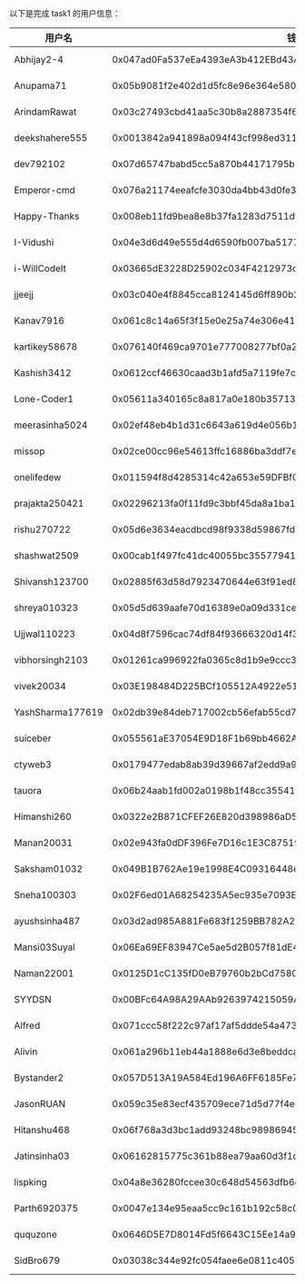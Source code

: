 以下是完成 task1 的用户信息：

| 用户名           | 钱包地址                                                           | tx |
|------------------|--------------------------------------------------------------------|------------------------------------------------------------------------------------------------------|
| Abhijay2-4       | 0x047ad0Fa537eEa4393eA3b412EBd43A9752E8fe666AF9E5fA83532c7b105a34f | [10 STRK](https://starkscan.co/tx/0x03f5ccbf3540f95d8c2ce758cde05c57ad5b5cdaf868d0911d1315f2ab60fcfa) |
| Anupama71        | 0x05b9081f2e402d1d5fc8e96e364e5802bee44377dca7fb1f863b922bfb0b5171 | [10 STRK](https://starkscan.co/tx/0x03da6a3849793e18e49f17b31e25f0036dac8bdc61be8cd85965ee894de46172) |
| ArindamRawat     | 0x03c27493cbd41aa5c30b8a2887354f6b898fc135d04f9822d1e6314c715f4129 | [10 STRK](https://starkscan.co/tx/0x00773ee68b74763f8890235e5397fa07e13b28bf18ba24a95af34ac6dfe95061) |
| deekshahere555   | 0x0013842a941898a094f43cf998ed311bdd2349496a421727ce38b4871d760186 | [10 STRK](https://starkscan.co/tx/0x0221f819d8fd108f047bc45d1ab6f6ff7b30dde8cc783326a0798ba5f9100a5f) |
| dev792102        | 0x07d65747babd5cc5a870b44171795bb652ae1552f556fac9211de45f3788a589 | [10 STRK](https://starkscan.co/tx/0x06c2548a40cc78d389699aabe231d64c2d8d4d76cdddad1e07f4cdfdb40b77ce) |
| Emperor-cmd      | 0x076a21174eeafcfe3030da4bb43d0fe3376e769185083fa0dbf2247e95636e7d | [10 STRK](https://starkscan.co/tx/0x0737f1a85283a21557dcd78086c9056af73914eca0e70851adf4050c38f8ef1d) |
| Happy-Thanks     | 0x008eb11fd9bea8e8b37fa1283d7511df2aa52865073e44c83942bcee562734eb | [10 STRK](https://starkscan.co/tx/0x00a38eaf3c359188c33785ff479008a627b5d86f6953d746c2200fa26d97bdfc) |
| I-Vidushi        | 0x04e3d6d49e555d4d6590fb007ba5177deb7867de3c0e33fd24e4b4fec5fffab9 | [10 STRK](https://starkscan.co/tx/0x0051ea21ad7ab1cbe52641a5771f7b14245a493d98e37122c78fa86616ba722b) |
| i-WillCodeIt     | 0x03665dE3228D25902c034F4212973cCa31c91D9567FBD5E39AdA384f2762600d | [10 STRK](https://starkscan.co/tx/0x02a80d03ca1669c1de6cdd8a091f87279a67a66ae57d158009cb7adea32c735d) |
| jjeejj           | 0x03c040e4f8845cca8124145d6ff890b26538a0b677af5b4b6836307b3d762a73 | [10 STRK](https://starkscan.co/tx/0x03f9f998abd788f8dbc2680f6c592107b516fd840191e718731f4c4001e89b98) |
| Kanav7916        | 0x061c8c14a65f3f15e0e25a74e306e4113aa8323ebcb1e0e28691edd151120f6d | [10 STRK](https://starkscan.co/tx/0x05bb5062f21828e405700ec3e4bde6af478df1b886067a62fcaedf0e2a3591de) |
| kartikey58678    | 0x076140f469ca9701e777008277bf0a2529e4670450ebb61e4397e226ae1b886c | [10 STRK](https://starkscan.co/tx/0x055a529a286dc4456b74670ad5945a04189de04f38b0d8720e63eb13d6144d7f) |
| Kashish3412      | 0x0612ccf46630caad3b1afd5a7119fe7ce96950d11336e5df97014f731ce5845e | [10 STRK](https://starkscan.co/tx/0x000c8ac9186f9b30860c747fdd291affae3b6d17a9d472bcc42b0a3205c447b3) |
| Lone-Coder1      | 0x05611a340165c8a817a0e180b35713ea061adbe854bc3930977171bb33fcfca1 | [10 STRK](https://starkscan.co/tx/0x00a506668fff6b203a79eacd0db2999f6f8d78c0b32f98053b962d9230320ee4) |
| meerasinha5024   | 0x02ef48eb4b1d31c6643a619d4e056b177c74aea730a0c675ce82eb94db2f9c12 | [10 STRK](https://starkscan.co/tx/0x02d44164ae10b8a5b6cfce85bdd46878b5bd4d78c6fa62e8760129ad0cf038fb) |
| missop           | 0x02ce00cc96e54613ffc16886ba3ddf7ebd06826122f9723e0e8c672328b0c375 | [10 STRK](https://starkscan.co/tx/0x0092e8eeb6c5a2170a5096ae3a664ca0e3648013a6f6e09f422d51e3cf4eb206) |
| onelifedew       | 0x011594f8d4285314c42a653e59DFBf0Ef1C33253EF26fF0626977a3552CC2642 | [10 STRK](https://starkscan.co/tx/0x02b4ed826f1fb724805602e8a2750bb25d3c5175631119d1485c7e81d6867aaf) |
| prajakta250421   | 0x02296213fa0f11fd9c3bbf45da8a1ba1e380440b123396b3dd3b67dd7da5b2ef | [10 STRK](https://starkscan.co/tx/0x02000f0eeaa93f20dfd0adf76577ab99b4340378a1fa083567c59e7236b66cd9) |
| rishu270722      | 0x05d6e3634eacdbcd98f9338d59867fd3e80a295c4fcfa173da2181d72c0ed560 | [10 STRK](https://starkscan.co/tx/0x04e75352dceb97d2ca73671ab3b6ef1625c85ced0b86e576b072263ddc0c6317) |
| shashwat2509     | 0x00cab1f497fc41dc40055bc35577941d5047739ca54f6b2ef80c7ba0ae19c931 | [10 STRK](https://starkscan.co/tx/0x00998323cbcf85031f01c843a0cae3e994e69fe201c7e38482ecbbc0d0ddeef8) |
| Shivansh123700   | 0x02885f63d58d7923470644e63f91ed8352a39b75e879bce987cc9af726473104 | [10 STRK](https://starkscan.co/tx/0x04818c04e131e3519184a2f5e30672958edda4c56f832927df8dcf566cc01cdd) |
| shreya010323     | 0x05d5d639aafe70d16389e0a09d331ce3e9dddc22a33d36c070c531bada29640d | [10 STRK](https://starkscan.co/tx/0x036a8d343ca0a5b35319c7a13d72e6bcfd5c6d72091b8cd2895027461b637f3e) |
| Ujjwal110223     | 0x04d8f7596cac74df84f93666320d14f36c5b72bbc0e40019985051d9950be55a | [10 STRK](https://starkscan.co/tx/0x00db54443183fdf87f8b39db4c45cf638d6b50b1968d38c657280fc5f9000997) |
| vibhorsingh2103  | 0x01261ca996922fa0365c8d1b9e9ccc35aaa4ef8ae5826e45c6cf44039ad68261 | [10 STRK](https://starkscan.co/tx/0x057c723b179c198d5efea0dfa7d3050459addc45349c5bdcd90cb02da3ea766d) |
| vivek20034       | 0x03E198484D225BCf105512A4922e51011dcB8f006b6B120326379481397fa1E4 | [10 STRK](https://starkscan.co/tx/0x0233cf953872253488b17a904b9f0895ef2f1f241ce25c8029d1ca6c23b5b289) |
| YashSharma177619 | 0x02db39e84deb717002cb56efab55cd74706bd65315c35846c83cf550aee29ec0 | [10 STRK](https://starkscan.co/tx/0x0082c8fb9e259abcddf0b12461bd3e947e8f5deb1b38e405fd785c6f6429f8c5) |
| suiceber         | 0x055561aE37054E9D18F1b69bb4662A58d8B9e5694cb548D6018805c58E9FF295 | [10 STRK](https://starkscan.co/tx/0x0095afc4d1e58d2f8a982850d66426341e9970fbdabff66f9580d2636cbf036b) |
| ctyweb3          | 0x0179477edab8ab39d39667af2edd9a950cb6c394bdecd655e48bc80bc726dfcd | [10 STRK](https://starkscan.co/tx/0x05307cb3bf4b0af16072e2a9d23e1fc975a9a92d27c14ea50151cc3bb5c70ff2) |
| tauora           | 0x06b24aab1fd002a0198b1f48cc35541a0412d8425d033298e3365e40637787cc | [10 STRK](https://starkscan.co/tx/0x07951da7cd87544d3dc11bbcda78cd12c4d63b20ae7cfff6d0bb2cc364193f4d) |
| Himanshi260      | 0x0322e2B871CFEF26E820d398986aD5Eac330A5Af89CB46Cdc76C53a26610DFB1 | [10 STRK](https://starkscan.co/tx/0x04e7f7d1dc0fbbed29c117f1f33d30edb3ddf40df849763b7fb055dcfbc6ba13) |
| Manan20031       | 0x02e943fa0dDF396Fe7D16c1E3C8751981d08EFe4e8621A120A10481f3ff81eBe | [10 STRK](https://starkscan.co/tx/0x03440aba2c4b85147bc5a0fb306544860d8674639fadfc186ac0c5d09847eee1) |
| Saksham01032     | 0x049B1B762Ae19e1998E4C09316448eEaD2e58B11f5Bf2A6243aE021aA17d5985 | [10 STRK](https://starkscan.co/tx/0x03e6b1ca62e4b81cbe6ca90aaf5b4b8e9f02f4103fab5c632e4a9dd19b8e3356) |
| Sneha100303      | 0x02F6ed01A68254235A5ec935e7093E21Fc83ccE349dcBaA3415d8Ffe3DB28437 | [10 STRK](https://starkscan.co/tx/0x044ef47584bb1110d0e6eb67f8a356755f9651c5247771e8844c2a680c5ea939) |
| ayushsinha487    | 0x03d2ad985A881Fe683f1259BB782A2607461BfE19915701e60a7936085Cef4CF | [10 STRK](https://starkscan.co/tx/0x073b939b39e3c00b74fadae8020e166402d00e3d5fbaafea62ae18d1d2bfbc81) |
| Mansi03Suyal     | 0x06Ea69EF83947Ce5ae5d2B057f81dE45EfB2615f22F53De4A8c2B1874f31a71e | [10 STRK](https://starkscan.co/tx/0x00a78c68ae1abb3cae21ac7130e091fe9083dc87c55309f3a2db47b8500f3b19) |
| Naman22001       | 0x0125D1cC135fD0eB79760b2bCd75806483Af9C349327567C3F9Bd0FE43684830 | [10 STRK](https://starkscan.co/tx/0x00819a0531788f1c24a188442a514878cdb8d5ae68b7cb215f853412a293552d) |
| SYYDSN           | 0x00BFc64A98A29AAb9263974215059A93278d9930729b50a2Ee8C1134920Ddd09 | [10 STRK](https://starkscan.co/tx/0x007cb067eefd5e83e865fee28e6b68bfe1a12c0a9fe3818ede2955332b57dc5e) |
| Alfred           | 0x071ccc58f222c97af17af5ddde54a473a510275ab13e23b978fb9c22b11b9c90 | [10 STRK](https://starkscan.co/tx/0x07dc19578fc94a3e6fbc9b292d073c3fe6e4ba8b553bb02a48dff3e7a7415ab5) |
| Alivin           | 0x061a296b11eb44a1888e6d3e8beddca676540ef7e1cb844c4bcf2da4e0473a7c | [10 STRK](https://starkscan.co/tx/0x05716a418448cc0aecf2449ec450eee2780064d7ee460773e718957d86e5f0fc) |
| Bystander2       | 0x057D513A19A584Ed196A6FF6185Fe764616e60CEc99Dde585Ff637526A50435c | [10 STRK](https://starkscan.co/tx/0x02ef6d65ac7194ae8b7f69bf7054eb320c5a98e4d2589b76d25a5e89d321fc2d) |
| JasonRUAN        | 0x059c35e83ecf435709ece71d5d77f4e02f32e3aca16ecdc3b98cad1eb235b96d | [10 STRK](https://starkscan.co/tx/0x0517b799fbda7656ec1c551e8c2abbdb58e2be1c016ebe509a922638b0db18c4) |
| Hitanshu468      | 0x06f768a3d3bc1add93248bc989869452d57d03c25c6f2b4be43fce7507e2dfed | [10 STRK](https://starkscan.co/tx/0x018bdbb474d22f9a529208b7697230cd9298c2dcf85f82d72261bdb1e1a4d30d) |
| Jatinsinha03     | 0x06162815775c361b88ea79aa60d3f1c7e513f712001c70b081585e64c6725e0e | [10 STRK](https://starkscan.co/tx/0x03e61f414efbc353ab76eb3598659c7b061334547dff5cf9387dec729b60fc64) |
| lispking         | 0x04a8e36280fccee30c648d54563dfb6d6a34f38e8dd7c03deecfa106b117c5e0 | [10 STRK](https://starkscan.co/tx/0x06210f4d04b340e055617a1b1394c8e9c4b44d7a02062b6febc7228b9811a519) |
| Parth6920375     | 0x0047e134e95eaa5cc9c161b192c58c001ab93d22ea820e64cef7819dbf03b19c | [10 STRK](https://starkscan.co/tx/0x02746fee1dc9f0a0020566b7cf434716bfd4b8dbee4e5727ff723c94610983ef) |
| ququzone         | 0x0646D5E7D8014Fd5f6643C15Ee14a96540c81aF1Af432Fab3C68411a9895D554 | [10 STRK](https://starkscan.co/tx/0x032e4c75ee9521fca70bbea7707a1a94f4297362df5968606cecb474da4df52d) |
| SidBro679        | 0x03038c344e92fc054faee6e0811c405510d2a6a0b99a1bee95fdd7b39b1dd248 | [10 STRK](https://starkscan.co/tx/0x07b626898d5464756311f3e1533a1721aa44a7db733a52916a89b568ce0e279e) |

